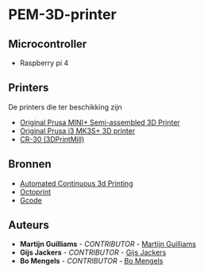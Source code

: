 # PEM-3D-printer

## Microcontroller
- Raspberry pi 4

## Printers
De printers die ter beschikking zijn
- [Original Prusa MINI+ Semi-assembled 3D Printer](https://www.prusa3d.com/product/original-prusa-mini-semi-assembled-3d-printer-4/)
- [Original Prusa i3 MK3S+ 3D printer](https://www.prusa3d.com/product/original-prusa-i3-mk3s-3d-printer-3/#_ga=2.146748284.935094266.1663576899-527367555.1663576899&_gac=1.188409306.1663576905.CjwKCAjwpqCZBhAbEiwAa7pXeSbolVMmosZsZ1yC8WgFlxBTm93N-8UsI6rxEBotq25Psn3_svmrwRoCc78QAvD_BwE)
- [CR-30 (3DPrintMill)](https://www.creality3dofficial.eu/products/cr-30-infinite-z-belt-3d-printer)

## Bronnen
- [Automated Continuous 3d Printing](https://www.youtube.com/watch?v=NZgjl8W5yrE) </Br>
- [Octoprint](https://github.com/michaelnew/Octoprint-Print-Queue) </Br>
- [Gcode](https://medium.com/swlh/automating-my-3d-printer-81b4f653d4d0) </Br>


## Auteurs
- **Martijn Guilliams** - _CONTRIBUTOR_ - [Martijn Guilliams](https://github.com/MartijnGuilliamsPXL)
- **Gijs Jackers** - _CONTRIBUTOR_ - [Gijs Jackers](https://github.com/GijsJackersPXL)
- **Bo Mengels** - _CONTRIBUTOR_ - [Bo Mengels](https://github.com/12003586)

